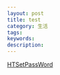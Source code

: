 ```yaml
---
layout: post
title: test
category: 生活
tags:
keywords:
description:
---
```




[HTSetPassWord](/assets/Docs/html/index.html)

